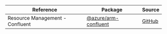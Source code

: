 | Reference | Package | Source |
|---|---|---|
|Resource Management - Confluent|[@azure/arm-confluent](https://www.npmjs.com/package/@azure/arm-confluent)|[GitHub](https://github.com/Azure/azure-sdk-for-js)|
